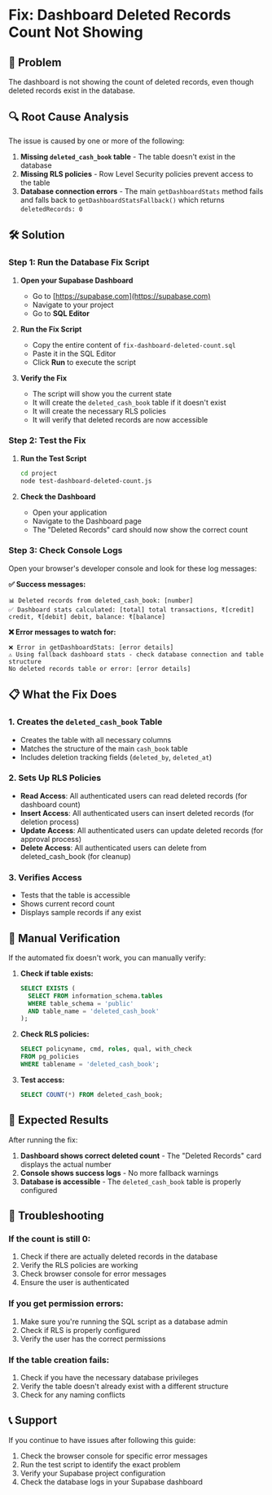 # Fix: Dashboard Deleted Records Count Not Showing

## 🚨 Problem
The dashboard is not showing the count of deleted records, even though deleted records exist in the database.

## 🔍 Root Cause Analysis
The issue is caused by one or more of the following:

1. **Missing `deleted_cash_book` table** - The table doesn't exist in the database
2. **Missing RLS policies** - Row Level Security policies prevent access to the table
3. **Database connection errors** - The main `getDashboardStats` method fails and falls back to `getDashboardStatsFallback()` which returns `deletedRecords: 0`

## 🛠️ Solution

### Step 1: Run the Database Fix Script

1. **Open your Supabase Dashboard**
   - Go to [https://supabase.com](https://supabase.com)
   - Navigate to your project
   - Go to **SQL Editor**

2. **Run the Fix Script**
   - Copy the entire content of `fix-dashboard-deleted-count.sql`
   - Paste it in the SQL Editor
   - Click **Run** to execute the script

3. **Verify the Fix**
   - The script will show you the current state
   - It will create the `deleted_cash_book` table if it doesn't exist
   - It will create the necessary RLS policies
   - It will verify that deleted records are now accessible

### Step 2: Test the Fix

1. **Run the Test Script**
   ```bash
   cd project
   node test-dashboard-deleted-count.js
   ```

2. **Check the Dashboard**
   - Open your application
   - Navigate to the Dashboard page
   - The "Deleted Records" card should now show the correct count

### Step 3: Check Console Logs

Open your browser's developer console and look for these log messages:

**✅ Success messages:**
```
📊 Deleted records from deleted_cash_book: [number]
✅ Dashboard stats calculated: [total] total transactions, ₹[credit] credit, ₹[debit] debit, balance: ₹[balance]
```

**❌ Error messages to watch for:**
```
❌ Error in getDashboardStats: [error details]
⚠️ Using fallback dashboard stats - check database connection and table structure
No deleted records table or error: [error details]
```

## 📋 What the Fix Does

### 1. Creates the `deleted_cash_book` Table
- Creates the table with all necessary columns
- Matches the structure of the main `cash_book` table
- Includes deletion tracking fields (`deleted_by`, `deleted_at`)

### 2. Sets Up RLS Policies
- **Read Access**: All authenticated users can read deleted records (for dashboard count)
- **Insert Access**: All authenticated users can insert deleted records (for deletion process)
- **Update Access**: All authenticated users can update deleted records (for approval process)
- **Delete Access**: All authenticated users can delete from deleted_cash_book (for cleanup)

### 3. Verifies Access
- Tests that the table is accessible
- Shows current record count
- Displays sample records if any exist

## 🔧 Manual Verification

If the automated fix doesn't work, you can manually verify:

1. **Check if table exists:**
   ```sql
   SELECT EXISTS (
     SELECT FROM information_schema.tables 
     WHERE table_schema = 'public' 
     AND table_name = 'deleted_cash_book'
   );
   ```

2. **Check RLS policies:**
   ```sql
   SELECT policyname, cmd, roles, qual, with_check 
   FROM pg_policies 
   WHERE tablename = 'deleted_cash_book';
   ```

3. **Test access:**
   ```sql
   SELECT COUNT(*) FROM deleted_cash_book;
   ```

## 🚀 Expected Results

After running the fix:

1. **Dashboard shows correct deleted count** - The "Deleted Records" card displays the actual number
2. **Console shows success logs** - No more fallback warnings
3. **Database is accessible** - The `deleted_cash_book` table is properly configured

## 🐛 Troubleshooting

### If the count is still 0:
1. Check if there are actually deleted records in the database
2. Verify the RLS policies are working
3. Check browser console for error messages
4. Ensure the user is authenticated

### If you get permission errors:
1. Make sure you're running the SQL script as a database admin
2. Check if RLS is properly configured
3. Verify the user has the correct permissions

### If the table creation fails:
1. Check if you have the necessary database privileges
2. Verify the table doesn't already exist with a different structure
3. Check for any naming conflicts

## 📞 Support

If you continue to have issues after following this guide:

1. Check the browser console for specific error messages
2. Run the test script to identify the exact problem
3. Verify your Supabase project configuration
4. Check the database logs in your Supabase dashboard


